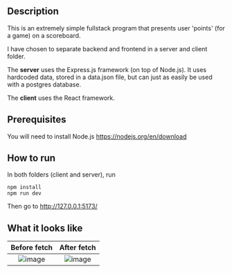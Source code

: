 ## Description
This is an extremely simple fullstack program that presents user 'points' (for a game) on a scoreboard.

I have chosen to separate backend and frontend in a server and client folder. 

The **server** uses the Express.js framework (on top of Node.js). It uses hardcoded data, stored in a data.json file, but can just as easily be used with a postgres database.

The **client** uses the React framework.

## Prerequisites
You will need to install Node.js https://nodejs.org/en/download 

## How to run 
In both folders (client and server), run
```
npm install
npm run dev
```
Then go to http://127.0.0.1:5173/


## What it looks like
Before fetch               |  After fetch
:-------------------------:|:-------------------------:
![image](https://github.com/NiksenB/scoreboard-mini-project/assets/90034452/f5912297-5256-4caf-a749-b4a53a7d22a0)  |  ![image](https://github.com/NiksenB/scoreboard-mini-project/assets/90034452/d2b5e96f-ddb9-4dfa-acd2-d4279953fa4e)

